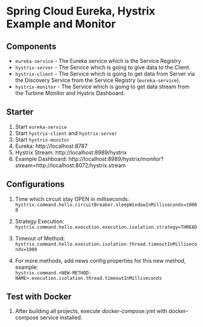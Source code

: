 # Spring Cloud Eureka, Hystrix Example and Monitor

## Components
- `eureka-service` - The Eureka service which is the Service Registry
- `hystrix-server` - The Service which is going to give data to the Client.
- `hystrix-client` - The Service which is going to get data from Server via the Discovery Service from the Service Registry (`eureka-service`).
- `hystrix-monitor` - The Service which is going to get data stream from the Turbine Monitor and Hystrix Dashboard.

## Starter
1. Start `eureka-service`
2. Start `hystrix-client` and `hystrix-server`
3. Start `hystrix-monitor`
4. Eureka: http://localhost:8787
5. Hystrix Stream: http://localhost:8989/hystrix
6. Example Dashboard: http://localhost:8989/hystrix/monitor?stream=http://localhost:8072/hystrix.stream

## Configurations
1. Time which circuit stay OPEN in milliseconds:<br>
`hystrix.command.hello.circuitBreaker.sleepWindowInMilliseconds=10000`

2. Strategy Execution:<br>
`hystrix.command.hello.execution.execution.isolation.strategy=THREAD`
   
3. Timeout of Method:<br>
`hystrix.command.hello.execution.isolation.thread.timeoutInMilliseconds=1000`
   
4. For more methods, add news config properties for this new method, example:<br>
`hystrix.command.<NEW-METHOD-NAME>.execution.isolation.thread.timeoutInMilliseconds`

## Test with Docker
1. After building all projects, execute docker-compose.yml with docker-compose service installed.